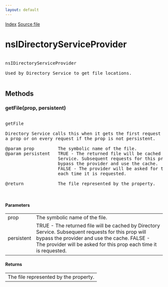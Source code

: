 ```yaml
---
layout: default
---
```

<div id='links'><a href="../index.html">Index</a>
<a href="http://dxr.mozilla.org/mozilla-central/source/xpcom/io/nsIDirectoryService.idl">Source file</a>
</div>

# nsIDirectoryServiceProvider #
<pre>  
nsIDirectoryServiceProvider  
  
Used by Directory Service to get file locations.  
  
</pre>
## Methods ##

### getFile(prop, persistent) ###
<pre>  
getFile  
  
Directory Service calls this when it gets the first request for  
a prop or on every request if the prop is not persistent.  
  
@param prop         The symbolic name of the file.  
@param persistent   TRUE - The returned file will be cached by Directory  
                    Service. Subsequent requests for this prop will  
                    bypass the provider and use the cache.  
                    FALSE - The provider will be asked for this prop  
                    each time it is requested.  
  
@return             The file represented by the property.  
  
  
</pre>
#### Parameters ####

<table>

<tr>
<td>prop</td>
<td>The symbolic name of the file.  
</td>
</tr>

<tr>
<td>persistent</td>
<td>TRUE - The returned file will be cached by Directory  
                    Service. Subsequent requests for this prop will  
                    bypass the provider and use the cache.  
                    FALSE - The provider will be asked for this prop  
                    each time it is requested.  
</td>
</tr>

</table>

#### Returns ####

<table>

<tr>
<td>The file represented by the property.  
</td>
</tr>

</table>
